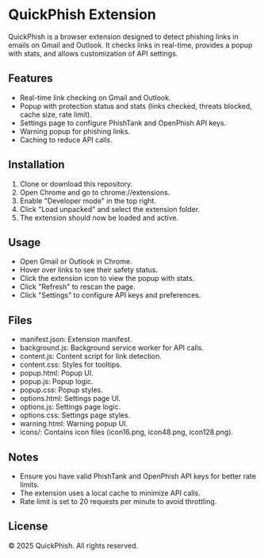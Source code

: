 # QuickPhish Extension

QuickPhish is a browser extension designed to detect phishing links in emails on Gmail and Outlook. It checks links in real-time, provides a popup with stats, and allows customization of API settings.

## Features
- Real-time link checking on Gmail and Outlook.
- Popup with protection status and stats (links checked, threats blocked, cache size, rate limit).
- Settings page to configure PhishTank and OpenPhish API keys.
- Warning popup for phishing links.
- Caching to reduce API calls.

## Installation
1. Clone or download this repository.
2. Open Chrome and go to chrome://extensions.
3. Enable "Developer mode" in the top right.
4. Click "Load unpacked" and select the extension folder.
5. The extension should now be loaded and active.

## Usage
- Open Gmail or Outlook in Chrome.
- Hover over links to see their safety status.
- Click the extension icon to view the popup with stats.
- Click "Refresh" to rescan the page.
- Click "Settings" to configure API keys and preferences.

## Files
- manifest.json: Extension manifest.
- background.js: Background service worker for API calls.
- content.js: Content script for link detection.
- content.css: Styles for tooltips.
- popup.html: Popup UI.
- popup.js: Popup logic.
- popup.css: Popup styles.
- options.html: Settings page UI.
- options.js: Settings page logic.
- options.css: Settings page styles.
- warning.html: Warning popup UI.
- icons/: Contains icon files (icon16.png, icon48.png, icon128.png).

## Notes
- Ensure you have valid PhishTank and OpenPhish API keys for better rate limits.
- The extension uses a local cache to minimize API calls.
- Rate limit is set to 20 requests per minute to avoid throttling.

## License
© 2025 QuickPhish. All rights reserved.